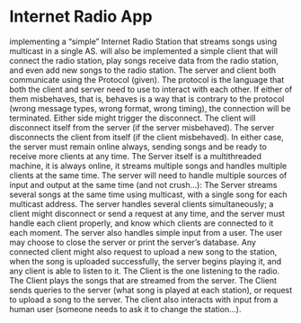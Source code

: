 # Internet Radio App
implementing a “simple” Internet Radio Station that streams songs using multicast
in a single AS. will also be implemented a simple client that will connect the radio station, play
songs receive data from the radio station, and even add new songs to the radio station.
The server and client both communicate using the Protocol (given).
The protocol is the language that both the client and server need to use to interact with each
other. If either of them misbehaves, that is, behaves is a way that is contrary to the protocol
(wrong message types, wrong format, wrong timing), the connection will be terminated. Either
side might trigger the disconnect. The client will disconnect itself from the server (if the server
misbehaved). The server disconnects the client from itself (if the client misbehaved). In either
case, the server must remain online always, sending songs and be ready to receive more clients
at any time.
The Server itself is a multithreaded machine, it is always online, it streams multiple songs and
handles multiple clients at the same time. The server will need to handle multiple sources of
input and output at the same time (and not crush…):
The Server streams several songs at the same time using multicast, with a single song for each
multicast address.
The server handles several clients simultaneously; a client might disconnect or send a request at
any time, and the server must handle each client properly, and know which clients are connected
to it each moment.
The server also handles simple input from a user. The user may choose to close the server or
print the server’s database.
Any connected client might also request to upload a new song to the station, when the song is
uploaded successfully, the server begins playing it, and any client is able to listen to it.
The Client is the one listening to the radio. The Client plays the songs that are streamed from the
server. The Client sends queries to the server (what song is played at each station), or request to
upload a song to the server. The client also interacts with input from a human user (someone
needs to ask it to change the station...). 
